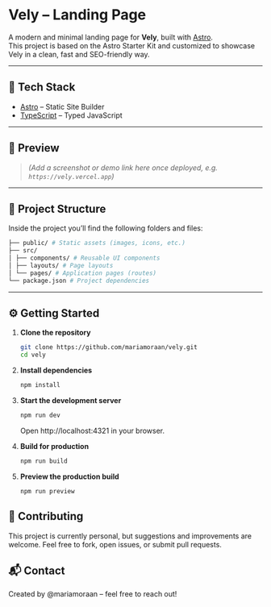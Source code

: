 # Vely – Landing Page

A modern and minimal landing page for **Vely**, built with [Astro](https://astro.build/).  
This project is based on the Astro Starter Kit and customized to showcase Vely in a clean, fast and SEO-friendly way.

---

## 🚀 Tech Stack

- [Astro](https://astro.build/) – Static Site Builder
- [TypeScript](https://www.typescriptlang.org/) – Typed JavaScript

---

## 📸 Preview

> *(Add a screenshot or demo link here once deployed, e.g. `https://vely.vercel.app`)*

---

## 📂 Project Structure

Inside the project you’ll find the following folders and files:

```bash
├── public/ # Static assets (images, icons, etc.)
├── src/
│ ├── components/ # Reusable UI components
│ ├── layouts/ # Page layouts
│ └── pages/ # Application pages (routes)
└── package.json # Project dependencies
```


---

## ⚙️ Getting Started

1. **Clone the repository**

   ```bash
   git clone https://github.com/mariamoraan/vely.git
   cd vely
   ```
2. **Install dependencies**
    ```bash
    npm install
    ```
3. **Start the development server**
    ```bash
    npm run dev
    ```
    Open http://localhost:4321 in your browser.
4. **Build for production**
    ```bash
    npm run build
    ```
5. **Preview the production build**
    ```bash
    npm run preview
    ```
## 🤝 Contributing

This project is currently personal, but suggestions and improvements are welcome.
Feel free to fork, open issues, or submit pull requests.

## 📬 Contact

Created by @mariamoraan
 – feel free to reach out!